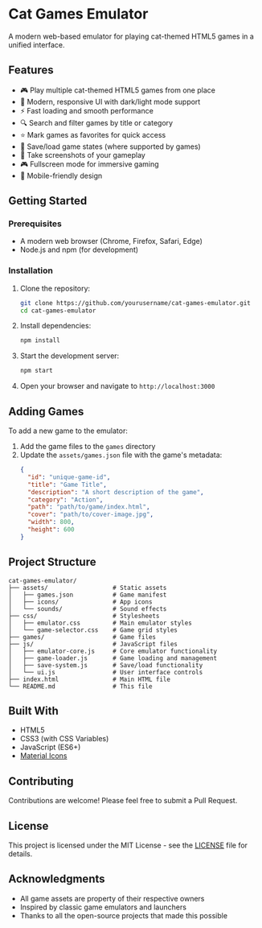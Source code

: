 # Cat Games Emulator

A modern web-based emulator for playing cat-themed HTML5 games in a unified interface.

## Features

- 🎮 Play multiple cat-themed HTML5 games from one place
- 🎨 Modern, responsive UI with dark/light mode support
- ⚡ Fast loading and smooth performance
- 🔍 Search and filter games by title or category
- ⭐ Mark games as favorites for quick access
- 💾 Save/load game states (where supported by games)
- 📸 Take screenshots of your gameplay
- 🎮 Fullscreen mode for immersive gaming
- 📱 Mobile-friendly design

## Getting Started

### Prerequisites

- A modern web browser (Chrome, Firefox, Safari, Edge)
- Node.js and npm (for development)

### Installation

1. Clone the repository:
   ```bash
   git clone https://github.com/yourusername/cat-games-emulator.git
   cd cat-games-emulator
   ```

2. Install dependencies:
   ```bash
   npm install
   ```

3. Start the development server:
   ```bash
   npm start
   ```

4. Open your browser and navigate to `http://localhost:3000`

## Adding Games

To add a new game to the emulator:

1. Add the game files to the `games` directory
2. Update the `assets/games.json` file with the game's metadata:
   ```json
   {
     "id": "unique-game-id",
     "title": "Game Title",
     "description": "A short description of the game",
     "category": "Action",
     "path": "path/to/game/index.html",
     "cover": "path/to/cover-image.jpg",
     "width": 800,
     "height": 600
   }
   ```

## Project Structure

```
cat-games-emulator/
├── assets/                  # Static assets
│   ├── games.json           # Game manifest
│   ├── icons/               # App icons
│   └── sounds/              # Sound effects
├── css/                     # Stylesheets
│   ├── emulator.css         # Main emulator styles
│   └── game-selector.css    # Game grid styles
├── games/                   # Game files
├── js/                      # JavaScript files
│   ├── emulator-core.js     # Core emulator functionality
│   ├── game-loader.js       # Game loading and management
│   ├── save-system.js       # Save/load functionality
│   └── ui.js                # User interface controls
├── index.html               # Main HTML file
└── README.md                # This file
```

## Built With

- HTML5
- CSS3 (with CSS Variables)
- JavaScript (ES6+)
- [Material Icons](https://fonts.google.com/icons)

## Contributing

Contributions are welcome! Please feel free to submit a Pull Request.

## License

This project is licensed under the MIT License - see the [LICENSE](LICENSE) file for details.

## Acknowledgments

- All game assets are property of their respective owners
- Inspired by classic game emulators and launchers
- Thanks to all the open-source projects that made this possible

